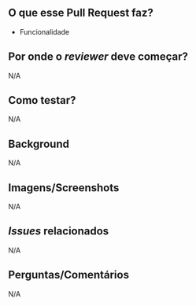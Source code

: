 ## O que esse Pull Request faz?

- Funcionalidade

## Por onde o _reviewer_ deve começar?

N/A

## Como testar?

N/A

## Background

N/A

## Imagens/Screenshots

N/A

## _Issues_ relacionados

N/A

## Perguntas/Comentários

N/A
